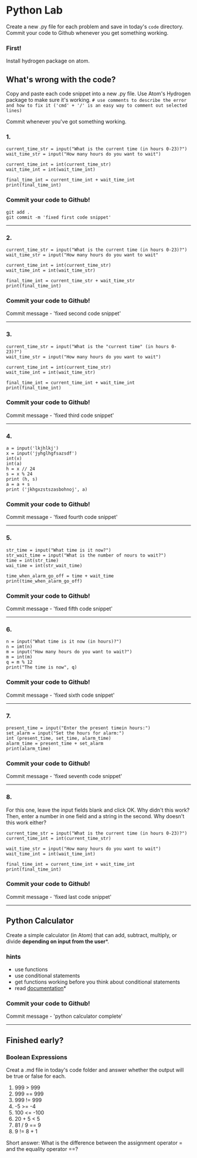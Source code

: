 # Python Lab

Create a new .py file for each problem and save in today's `code` directory. Commit your code to Github whenever you get something working.

### First!

Install hydrogen package on atom.

## What's wrong with the code?

Copy and paste each code snippet into a new .py file. Use Atom's Hydrogen package to make sure it's working.
`# use comments to describe the error and how to fix it ('cmd' + '/' is an easy way to comment out selected lines)`

Commit whenever you've got something working.

### 1.
```
current_time_str = input("What is the current time (in hours 0-23)?")
wait_time_str = input("How many hours do you want to wait")

current_time_int = int(current_time_str)
wait_time_int = int(wait_time_int)

final_time_int = current_time_int + wait_time_int
print(final_time_int)
```

### **Commit your code to Github!**
```
git add .
git commit -m 'fixed first code snippet'
```

<hr>

### 2.
```
current_time_str = input("What is the current time (in hours 0-23)?")
wait_time_str = input("How many hours do you want to wait"

current_time_int = int(current_time_str)
wait_time_int = int(wait_time_str)

final_time_int = current_time_str + wait_time_str
print(final_time_int)
```

### **Commit your code to Github!**
Commit message - 'fixed second code snippet'

<hr>

### 3.
```
current_time_str = input("What is the "current time" (in hours 0-23)?")
wait_time_str = input("How many hours do you want to wait")

current_time_int = int(current_time_str)
wait_time_int = int(wait_time_str)

final_time_int = current_time_int + wait_time_int
print(final_time_int)
```

### **Commit your code to Github!**
Commit message - 'fixed third code snippet'

<hr>

### 4.
```
a = input('lkjhlkj')
x = input('jyhglhgfsazsdf')
int(x)
int(a)
h = x // 24
s = x % 24
print (h, s)
a = a + s
print ('jkhgxzstszasbohnoj', a)
```

### **Commit your code to Github!**
Commit message - 'fixed fourth code snippet'

<hr>

### 5.
```
str_time = input("What time is it now?")
str_wait_time = input("What is the number of nours to wait?")
time = int(str_time)
wai_time = int(str_wait_time)

time_when_alarm_go_off = time + wait_time
print(time_when_alarm_go_off)
```

### **Commit your code to Github!**
Commit message - 'fixed fifth code snippet'

<hr>

### 6.
```
n = input("What time is it now (in hours)?")
n = imt(n)
m = input("How many hours do you want to wait?")
m = int(m)
q = m % 12
print("The time is now", q)
```

### **Commit your code to Github!**
Commit message - 'fixed sixth code snippet'

<hr>

### 7.
```
present_time = input("Enter the present timein hours:")
set_alarm = input("Set the hours for alarm:")
int (present_time, set_time, alarm_time)
alarm_time = present_time + set_alarm
print(alarm_time)
```

### **Commit your code to Github!**
Commit message - 'fixed seventh code snippet'

<hr>

### 8.
For this one, leave the input fields blank and click OK. Why didn't this work?
Then, enter a number in one field and a string in the second. Why doesn't this work either?

```
current_time_str = input("What is the current time (in hours 0-23)?")
current_time_int = int(current_time_str)

wait_time_str = input("How many hours do you want to wait")
wait_time_int = int(wait_time_int)

final_time_int = current_time_int + wait_time_int
print(final_time_int)
```

### **Commit your code to Github!**
Commit message - 'fixed last code snippet'

<hr>

## Python Calculator

Create a simple calculator (in Atom) that can add, subtract, multiply, or divide **depending on input from the user***.

### hints
  - use functions
  - use conditional statements
  - get functions working before you think about conditional statements
  - read [documentation](https://docs.python.org/3/)*

### **Commit your code to Github!**
Commit message - 'python calculator complete'


<hr>

## Finished early?

### Boolean Expressions

Creat a .md file in today's code folder and answer whether the output will be true or false for each.

1. 999 > 999
2. 999 == 999
3. 999 != 999
4. -5 >= -4
5. 100 <= -100
6. 20 + 5 < 5
7. 81 / 9 == 9
8. 9 != 8 + 1

Short answer:
What is the difference between the assignment operator = and the equality operator ==?
